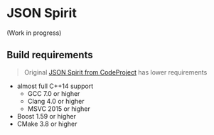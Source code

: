 # JSON Spirit

(Work in progress)

## Build requirements

>Original [JSON Spirit from CodeProject](https://www.codeproject.com/Articles/20027/) has lower requirements

- almost full C++14 support
    - GCC 7.0 or higher
    - Clang 4.0 or higher
    - MSVC 2015 or higher
- Boost 1.59 or higher
- CMake 3.8 or higher
